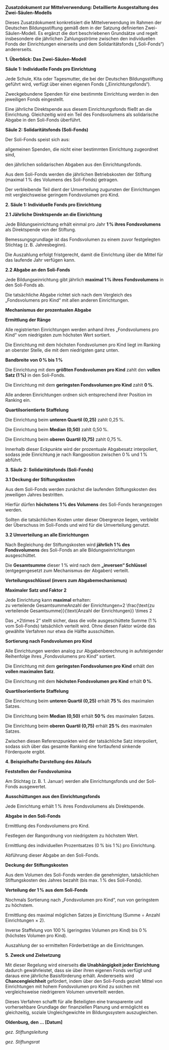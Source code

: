 **Zusatzdokument zur Mittelverwendung: Detaillierte Ausgestaltung des Zwei-Säulen-Modells**

Dieses Zusatzdokument konkretisiert die Mittelverwendung im Rahmen der Deutschen Bildungsstiftung gemäß dem in der Satzung definierten Zwei-Säulen-Modell. Es ergänzt die dort beschriebenen Grundsätze und regelt insbesondere die jährlichen Zahlungsströme zwischen den individuellen Fonds der Einrichtungen einerseits und dem Solidaritätsfonds („Soli-Fonds“) andererseits.


**1. Überblick: Das Zwei-Säulen-Modell**

**Säule 1: Individuelle Fonds pro Einrichtung**

Jede Schule, Kita oder Tagesmutter, die bei der Deutschen Bildungsstiftung geführt wird, verfügt über einen eigenen Fonds („Einrichtungsfonds“).

Zweckgebundene Spenden für eine bestimmte Einrichtung werden in den jeweiligen Fonds eingestellt.

Eine jährliche Direktspende aus diesem Einrichtungsfonds fließt an die Einrichtung. Gleichzeitig wird ein Teil des Fondsvolumens als solidarische Abgabe in den Soli-Fonds überführt.

**Säule 2: Solidaritätsfonds (Soli-Fonds)**

Der Soli-Fonds speist sich aus: 

allgemeinen Spenden, die nicht einer bestimmten Einrichtung zugeordnet sind,

den jährlichen solidarischen Abgaben aus den Einrichtungsfonds.

Aus dem Soli-Fonds werden die jährlichen Betriebskosten der Stiftung (maximal 1 % des Volumens des Soli-Fonds) getragen.

Der verbleibende Teil dient der Umverteilung zugunsten der Einrichtungen mit vergleichsweise geringem Fondsvolumen pro Kind.


**2. Säule 1: Individuelle Fonds pro Einrichtung**

**2.1 Jährliche Direktspende an die Einrichtung**

Jede Bildungseinrichtung erhält einmal pro Jahr **1 % ihres Fondsvolumens** als Direktspende von der Stiftung.

Bemessungsgrundlage ist das Fondsvolumen zu einem zuvor festgelegten Stichtag (z. B. Jahresbeginn).

Die Auszahlung erfolgt fristgerecht, damit die Einrichtung über die Mittel für das laufende Jahr verfügen kann.

**2.2 Abgabe an den Soli-Fonds**

Jede Bildungseinrichtung gibt jährlich **maximal 1 % ihres Fondsvolumens** in den Soli-Fonds ab.

Die tatsächliche Abgabe richtet sich nach dem Vergleich des „Fondsvolumens pro Kind“ mit allen anderen Einrichtungen.

**Mechanismus der prozentualen Abgabe**

**Ermittlung der Ränge**

Alle registrierten Einrichtungen werden anhand ihres „Fondsvolumens pro Kind“ vom niedrigsten zum höchsten Wert sortiert.

Die Einrichtung mit dem höchsten Fondsvolumen pro Kind liegt im Ranking an oberster Stelle, die mit dem niedrigsten ganz unten.

**Bandbreite von 0 % bis 1 %**

Die Einrichtung mit dem **größten Fondsvolumen pro Kind** zahlt den **vollen Satz (1 %)** in den Soli-Fonds.

Die Einrichtung mit dem **geringsten Fondsvolumen pro Kind** zahlt **0 %**.

Alle anderen Einrichtungen ordnen sich entsprechend ihrer Position im Ranking ein.

**Quartilsorientierte Staffelung**

Die Einrichtung beim **unteren Quartil (0,25)** zahlt 0,25 %.

Die Einrichtung beim **Median (0,50)** zahlt 0,50 %.

Die Einrichtung beim **oberen Quartil (0,75)** zahlt 0,75 %.

Innerhalb dieser Eckpunkte wird der prozentuale Abgabesatz interpoliert, sodass jede Einrichtung je nach Rangposition zwischen 0 % und 1 % abführt.


**3. Säule 2: Solidaritätsfonds (Soli-Fonds)**

**3.1 Deckung der Stiftungskosten**

Aus dem Soli-Fonds werden zunächst die laufenden Stiftungskosten des jeweiligen Jahres bestritten.

Hierfür dürfen **höchstens 1 % des Volumens** des Soli-Fonds herangezogen werden.

Sollten die tatsächlichen Kosten unter dieser Obergrenze liegen, verbleibt der Überschuss im Soli-Fonds und wird für die Umverteilung genutzt.

**3.2 Umverteilung an alle Einrichtungen**

Nach Begleichung der Stiftungskosten wird **jährlich 1 % des Fondsvolumens** des Soli-Fonds an alle Bildungseinrichtungen ausgeschüttet.

Die **Gesamtsumme** dieser 1 % wird nach dem **„inversen“ Schlüssel** (entgegengesetzt zum Mechanismus der Abgaben) verteilt.

**Verteilungsschlüssel (invers zum Abgabemechanismus)**

**Maximaler Satz und Faktor 2**

Jede Einrichtung kann **maximal** erhalten: zu verteilende GesamtsummeAnzahl der Einrichtungen×2 \frac{\text{zu verteilende Gesamtsumme}}{\text{Anzahl der Einrichtungen}} \times 2 

Das „×2\times 2“ stellt sicher, dass die volle ausgeschüttete Summe (1 % vom Soli-Fonds) tatsächlich verteilt wird. Ohne diesen Faktor würde das gewählte Verfahren nur etwa die Hälfte ausschütten.

**Sortierung nach Fondsvolumen pro Kind**

Alle Einrichtungen werden analog zur Abgabenberechnung in aufsteigender Reihenfolge ihres „Fondsvolumens pro Kind“ sortiert.

Die Einrichtung mit dem **geringsten Fondsvolumen pro Kind** erhält den **vollen maximalen Satz**.

Die Einrichtung mit dem **höchsten Fondsvolumen pro Kind** erhält **0 %**.

**Quartilsorientierte Staffelung**

Die Einrichtung beim **unteren Quartil (0,25)** erhält **75 %** des maximalen Satzes.

Die Einrichtung beim **Median (0,50)** erhält **50 %** des maximalen Satzes.

Die Einrichtung beim **oberen Quartil (0,75)** erhält **25 %** des maximalen Satzes.

Zwischen diesen Referenzpunkten wird der tatsächliche Satz interpoliert, sodass sich über das gesamte Ranking eine fortlaufend sinkende Förderquote ergibt.


**4. Beispielhafte Darstellung des Ablaufs**

**Feststellen der Fondsvolumina**

Am Stichtag (z. B. 1. Januar) werden alle Einrichtungsfonds und der Soli-Fonds ausgewertet.

**Ausschüttungen aus den Einrichtungsfonds**

Jede Einrichtung erhält 1 % ihres Fondsvolumens als Direktspende.

**Abgabe in den Soli-Fonds**

Ermittlung des Fondsvolumens pro Kind.

Festlegen der Rangordnung von niedrigstem zu höchstem Wert.

Ermittlung des individuellen Prozentsatzes (0 % bis 1 %) pro Einrichtung.

Abführung dieser Abgabe an den Soli-Fonds.

**Deckung der Stiftungskosten**

Aus dem Volumen des Soli-Fonds werden die genehmigten, tatsächlichen Stiftungskosten des Jahres bezahlt (bis max. 1 % des Soli-Fonds).

**Verteilung der 1 % aus dem Soli-Fonds**

Nochmals Sortierung nach „Fondsvolumen pro Kind“, nun von geringstem zu höchstem.

Ermittlung des maximal möglichen Satzes je Einrichtung (Summe ÷ Anzahl Einrichtungen × 2).

Inverse Staffelung von 100 % (geringstes Volumen pro Kind) bis 0 % (höchstes Volumen pro Kind).

Auszahlung der so ermittelten Förderbeträge an die Einrichtungen.


**5. Zweck und Zielsetzung**

Mit dieser Regelung wird einerseits **die Unabhängigkeit jeder Einrichtung** dadurch gewährleistet, dass sie über ihren eigenen Fonds verfügt und daraus eine jährliche Basisförderung erhält. Andererseits wird **Chancengleichheit** gefördert, indem über den Soli-Fonds gezielt Mittel von Einrichtungen mit hohem Fondsvolumen pro Kind zu solchen mit vergleichsweise niedrigerem Volumen umverteilt werden.

Dieses Verfahren schafft für alle Beteiligten eine transparente und vorhersehbare Grundlage der finanziellen Planung und ermöglicht es gleichzeitig, soziale Ungleichgewichte im Bildungssystem auszugleichen.


**Oldenburg, den … [Datum]**

*gez.*
*Stiftungsleitung*

*gez.*
*Stiftungsrat*


